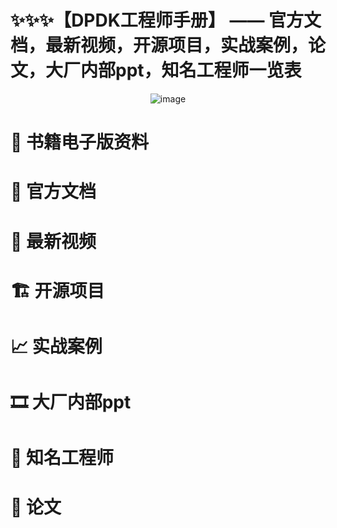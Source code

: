 # ✨✨✨【DPDK工程师手册】 —— 官方文档，最新视频，开源项目，实战案例，论文，大厂内部ppt，知名工程师一览表

<div  align=center>
 
![image](https://user-images.githubusercontent.com/87457873/130548465-5d217b0a-2d0d-4692-a13f-9aaebdaeceb5.png)

</div>

# 📕 书籍电子版资料

# 📜 官方文档

# 📀 最新视频

# 🏗 开源项目

# 📈 实战案例

# 🎞 大厂内部ppt

# 👷 知名工程师

# 📰 论文
